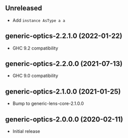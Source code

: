 ## Unreleased
- Add `instance AsType a a`

## generic-optics-2.2.1.0 (2022-01-22)
- GHC 9.2 compatibility

## generic-optics-2.2.0.0 (2021-07-13)
- GHC 9.0 compatibility

## generic-optics-2.1.0.0 (2021-01-25)
- Bump to generic-lens-core-2.1.0.0

## generic-optics-2.0.0.0 (2020-02-11)
- Initial release
